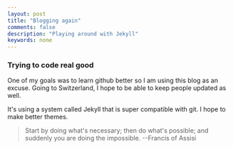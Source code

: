 ```yaml
---
layout: post
title: "Blogging again"
comments: false
description: "Playing around with Jekyll"
keywords: none 
---
```


### Trying to code real good

One of my goals was to learn github better so I am using this blog as an excuse. Going to Switzerland, I hope to be able to keep people updated as well. 

It's using a system called Jekyll that is super compatible with git. I hope to make better themes. 

> Start by doing what's necessary; then do what's possible; and suddenly you are doing the impossible. --Francis of Assisi
